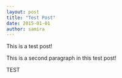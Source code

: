 ```yaml
---
layout: post
title: "Test Post"
date: 2015-01-01
author: samira
---
```


This is a test post!

This is a second paragraph in this test post!

TEST

